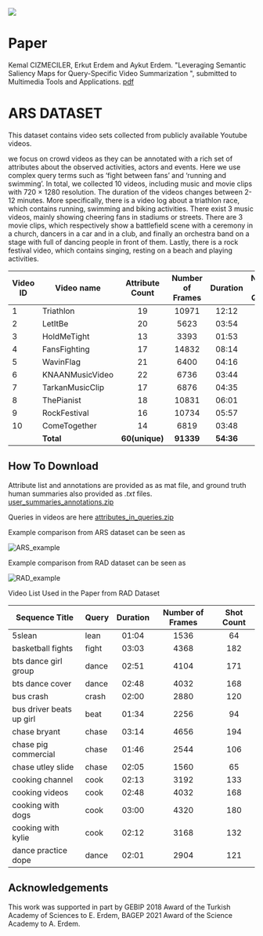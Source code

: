 ![](teaserV8.png)

# Paper
Kemal CIZMECILER, Erkut Erdem and Aykut Erdem. "Leveraging Semantic Saliency Maps for Query-Specific Video Summarization ", submitted to Multimedia Tools and Applications.
[pdf](https://vision.cs.hacettepe.edu.tr/publication/fulltext/?.pdf)

# ARS DATASET
This dataset contains video sets collected from publicly available Youtube videos. 

we focus on crowd videos as they can be annotated with a rich set of attributes about the observed activities, actors and events. Here we use complex query terms such as ‘fight between fans’ and ‘running and swimming’. In total, we collected 10 videos, including music and movie clips with 720 × 1280 resolution. The duration of the videos changes
between 2-12 minutes. More specifically, there is a video log about a triathlon race, which contains running, swimming and biking activities. There exist 3 music videos, mainly showing cheering fans in stadiums or streets. There are 3 movie clips, which respectively show a battlefield scene with a ceremony in a church, dancers in a car and in a club, and finally an orchestra band on a stage with full of dancing people in front of them. Lastly, there is a rock festival video, which contains singing, resting on a beach and playing activities.



| Video ID| Video name | Attribute Count | Number of Frames | Duration | Number of Queries | Shot Count | Youtube Link 
|-------------|-------------|:---------------:|:--------------------:|:----------------:|:----------------:|:----------------:|:----------------:|
|1| Triathlon   | 19            | 10971                  | 12:12            |15|  82| k17Kg1owKSw|
|2| LetItBe   | 20              | 5623                  | 03:54            |23|  75| ShNnEDb4wFA|
|3| HoldMeTight   | 13              | 3393                  | 01:53            |12| 37| JdzSuH-azJs|
|4| FansFighting   | 17             | 14832                  | 08:14            |13|  48| hjowpb2maAM|
|5| WavinFlag   | 21             | 6400                  |  04:16           |7|  45|  TR2o9GY8u60|
|6| KNAANMusicVideo   | 22            | 6736                  |  03:44           |11|  70|  WTJSt4wP2ME|
|7| TarkanMusicClip   | 17             | 6876                  | 04:35            |13| 81| EBwjmeDoE6A |
|8| ThePianist   | 18             | 10831                  | 06:01            |16|  59| DENCBZF0wd8 |
|9| RockFestival   | 16             | 10734                  | 05:57            |18|  42| hRgcDHO2eII|
|10| ComeTogether   | 14             | 6819                  | 03:48            |14|  38| wH6eiCJ9SDs |
||  **Total**   | **60(unique)**           | **91339**                  | **54:36**            |**142**|  **577**|  |





## How To Download


Attribute list and annotations are provided as as mat file, and ground truth human summaries also provided as *.txt* files. 
[user_summaries_annotations.zip](https://github.com/hucvl/hucvl.github.io/files/6799153/user_summaries_annotations.zip)

Queries in videos are here [attributes_in_queries.zip](https://github.com/hucvl/hucvl.github.io/files/6799183/attributes_in_queries.zip)



Example comparison from ARS dataset can be seen as 

![ARS_example](https://user-images.githubusercontent.com/2372136/125176190-35671400-e1da-11eb-9243-128a4fe4a4b5.png)

Example comparison from RAD dataset can be seen as

![RAD_example](https://user-images.githubusercontent.com/2372136/125176191-36984100-e1da-11eb-8788-4c309c2d2c27.png)

Video List Used in the Paper from RAD Dataset



| Sequence Title | Query | Duration  | Number of Frames | Shot Count 
|-------------|-------------|:---------------:|:----------------:|:----------------:|
| 5slean   | lean            | 01:04                  | 1536            |64|   
| basketball fights   | fight              | 03:03                  | 4368            |182|
| bts dance girl group   | dance              | 02:51                  | 4104           |171| 
| bts dance cover   |dance             | 02:48                  | 4032            |168|  
| bus crash   | crash            | 02:00                  |  2880           |120|  
| bus driver beats up girl   | beat            | 01:34                  | 2256          |94|  
| chase bryant   | chase             | 03:14                  | 4656            |194|  
| chase pig commercial   | chase             | 01:46                  | 2544            |106|  
| chase utley slide   | chase             | 02:05                  | 1560            |65|  
| cooking channel   | cook             | 02:13                  | 3192           |133|  
| cooking videos   | cook             | 02:48                  |4032            |168|  
| cooking with dogs   | cook             | 03:00                  | 4320            |180|  
| cooking with kylie   | cook             | 02:12                  | 3168           |132|  
| dance practice dope   | dance             | 02:01                  | 2904            |121|  




	




## Acknowledgements

This work was supported in part by GEBIP 2018 Award of the Turkish Academy of Sciences to E. Erdem, BAGEP 2021 Award of the Science Academy to A. Erdem.
